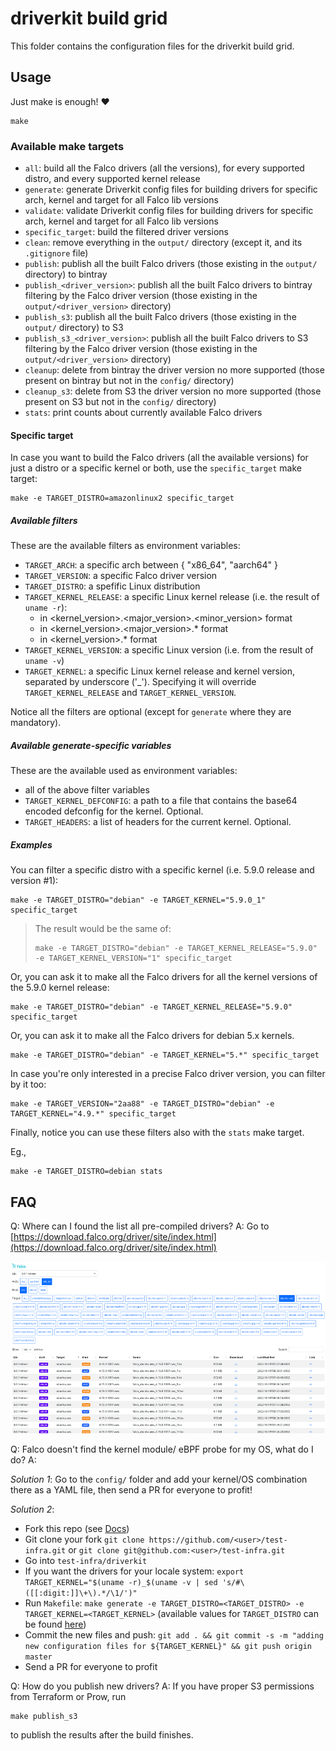 # driverkit build grid

This folder contains the configuration files for the driverkit build grid.

## Usage

Just make is enough! :heart:

```console
make
```

### Available make targets

- `all`: build all the Falco drivers (all the versions), for every supported distro, and every supported kernel release
- `generate`: generate Driverkit config files for building drivers for specific arch, kernel and target for all Falco lib versions
- `validate`: validate Driverkit config files for building drivers for specific arch, kernel and target for all Falco lib versions
- `specific_target`: build the filtered driver versions
- `clean`: remove everything in the `output/` directory (except it, and its `.gitignore` file)
- `publish`: publish all the built Falco drivers (those existing in the `output/` directory) to bintray
- `publish_<driver_version>`: publish all the built Falco drivers to bintray filtering by the Falco driver version (those existing in the `output/<driver_version>` directory)
- `publish_s3`: publish all the built Falco drivers (those existing in the `output/` directory) to S3
- `publish_s3_<driver_version>`: publish all the built Falco drivers to S3 filtering by the Falco driver version (those existing in the `output/<driver_version>` directory)
- `cleanup`: delete from bintray the driver version no more supported (those present on bintray but not in the `config/` directory)
- `cleanup_s3`: delete from S3 the driver version no more supported (those present on S3 but not in the `config/` directory)
- `stats`: print counts about currently available Falco drivers

#### Specific target

In case you want to build the Falco drivers (all the available versions) for just a distro or a specific kernel or both, use the `specific_target` make target:

```console
make -e TARGET_DISTRO=amazonlinux2 specific_target
```

##### Available filters

These are the available filters as environment variables:

- `TARGET_ARCH`: a specific arch between { "x86_64", "aarch64" }
- `TARGET_VERSION`: a specific Falco driver version
- `TARGET_DISTRO`: a spefific Linux distribution
- `TARGET_KERNEL_RELEASE`: a specific Linux kernel release (i.e. the result of `uname -r`):
  - in <kernel_version>.<major_version>.<minor_version> format
  - in <kernel_version>.<major_version>.* format
  - in <kernel_version>.* format
- `TARGET_KERNEL_VERSION`: a specific Linux version (i.e. from the result of `uname -v`)
- `TARGET_KERNEL`: a specific Linux kernel release and kernel version, separated by underscore ('_'). Specifying it will override `TARGET_KERNEL_RELEASE` and `TARGET_KERNEL_VERSION`.

Notice all the filters are optional (except for `generate` where they are mandatory).

##### Available generate-specific variables

These are the available used as environment variables:

- all of the above filter variables
- `TARGET_KERNEL_DEFCONFIG`: a path to a file that contains the base64 encoded defconfig for the kernel. Optional.
- `TARGET_HEADERS`: a list of headers for the current kernel. Optional.

##### Examples

You can filter a specific distro with a specific kernel (i.e. 5.9.0 release and version #1):

```console
make -e TARGET_DISTRO="debian" -e TARGET_KERNEL="5.9.0_1" specific_target
```

> The result would be the same of:
> ```console
> make -e TARGET_DISTRO="debian" -e TARGET_KERNEL_RELEASE="5.9.0" -e TARGET_KERNEL_VERSION="1" specific_target
> ```

Or, you can ask it to make all the Falco drivers for all the kernel versions of the 5.9.0 kernel release:

```console
make -e TARGET_DISTRO="debian" -e TARGET_KERNEL_RELEASE="5.9.0" specific_target
```

Or, you can ask it to make all the Falco drivers for debian 5.x kernels.

```console
make -e TARGET_DISTRO="debian" -e TARGET_KERNEL="5.*" specific_target
```

In case you're only interested in a precise Falco driver version, you can filter by it too:

```console
make -e TARGET_VERSION="2aa88" -e TARGET_DISTRO="debian" -e TARGET_KERNEL="4.9.*" specific_target
```

Finally, notice you can use these filters also with the `stats` make target.

Eg.,

```console
make -e TARGET_DISTRO=debian stats
```

## FAQ

Q: Where can I found the list all pre-compiled drivers?
A: Go to [https://download.falco.org/driver/site/index.html](https://download.falco.org/driver/site/index.html)

![drivers website screenshots](./drivers_website_screenshot.png)

Q: Falco doesn't find the kernel module/ eBPF probe for my OS, what do I do?
A: 

*Solution 1*: Go to the `config/` folder and add your kernel/OS combination there as a YAML file, then send a PR for everyone to profit!

*Solution 2*:
  - Fork this repo (see [Docs](https://docs.github.com/en/get-started/quickstart/fork-a-repo))
  - Git clone your fork `git clone https://github.com/<user>/test-infra.git` or `git clone git@github.com:<user>/test-infra.git`
  - Go into `test-infra/driverkit`
  - If you want the drivers for your locale system: `export TARGET_KERNEL="$(uname -r)_$(uname -v | sed 's/#\([[:digit:]]\+\).*/\1/')"`
  - Run `Makefile`: `make generate -e TARGET_DISTRO=<TARGET_DISTRO> -e TARGET_KERNEL=<TARGET_KERNEL>` (available values for `TARGET_DISTRO` can be found [here](https://github.com/falcosecurity/driverkit#supported-targets))
  - Commit the new files and push: `git add . && git commit -s -m "adding new configuration files for ${TARGET_KERNEL}" && git push origin master`
  - Send a PR for everyone to profit

Q: How do you publish new drivers?
A: If you have proper S3 permissions from Terraform or Prow, run

```console
make publish_s3
```

to publish the results after the build finishes.
